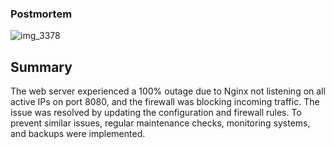 ### Postmortem
![img_3378](https://github.com/Cathyrt/alx-system_engineering-devops/assets/110995939/cd3ea530-53b2-4c26-a581-21a18aeca6cd)

## Summary

The web server experienced a 100% outage due to Nginx not listening on all active IPs on port 8080, and the firewall was blocking incoming traffic. The issue was resolved by updating the configuration and firewall rules. To prevent similar issues, regular maintenance checks, monitoring systems, and backups were implemented.
